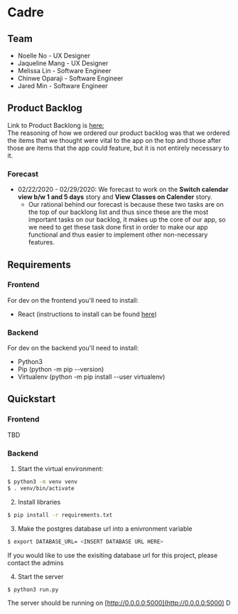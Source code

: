 # Cadre

## Team
- Noelle No - UX Designer
- Jaqueline Mang - UX Designer
- Melissa Lin - Software Engineer
- Chinwe Oparaji - Software Engineer
- Jared Min - Software Engineer

## Product Backlog
Link to Product Backlong is [here:](https://buspark.atlassian.net/jira/software/projects/CAD/boards/15/backlog)
</br>
The reasoning of how we ordered our product backlog was that we ordered the items that we thought were vital to the app on the top and those after those are items that the app could feature, but it is not entirely necessary to it.

### Forecast
- 02/22/2020 - 02/29/2020: We forecast to work on the **Switch calendar view b/w 1 and 5 days** story and **View Classes on Calender** story.
  - Our rational behind our forecast is because these two tasks are on the top of our backlong list and thus since these are the most important tasks on our backlog, it makes up the core of our app, so we need to get these task done first in order to make our app functional and thus easier to implement other non-necessary features. 

## Requirements
### Frontend
For dev on the frontend you'll need to install:
- React (instructions to install can be found [here](https://reactjs.org/docs/create-a-new-react-app.html))

### Backend
For dev on the backend you'll need to install: 
- Python3
- Pip (python -m pip --version)
- Virtualenv (python -m pip install --user virtualenv)

## Quickstart

### Frontend
TBD

### Backend
1. Start the virtual environment:
```bash
$ python3 -m venv venv
$ . venv/bin/activate
```
2. Install libraries
```bash
$ pip install -r requirements.txt
```
3. Make the postgres database url into a enivronment variable
```bash
$ export DATABASE_URL= <INSERT DATABASE URL HERE>
```
If you would like to use the exisiting database url for this project, please contact the admins

4. Start the server
```bash
$ python3 run.py
```
The server should be running on [http://0.0.0.0:5000](http://0.0.0.0:5000)
D
